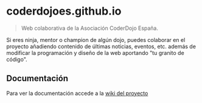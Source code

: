 # coderdojoes.github.io

> Web colaborativa de la Asociación CoderDojo España. 

Si eres ninja, mentor o champion de algún dojo, puedes colaborar en el proyecto añadiendo contenido de últimas noticias, eventos, etc. además de modificar la programación y diseño de la web aportando "tu granito de código".

## Documentación

Para ver la documentación accede a la [wiki del proyecto](https://github.com/CoderDojoES/coderdojoes.github.io/wiki)